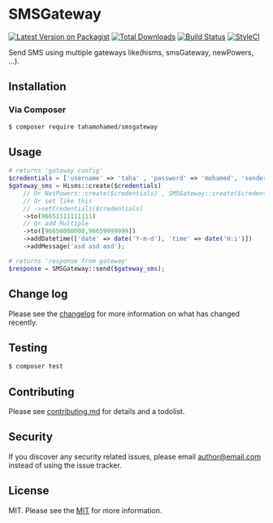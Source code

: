 # SMSGateway

[![Latest Version on Packagist][ico-version]][link-packagist]
[![Total Downloads][ico-downloads]][link-downloads]
[![Build Status][ico-travis]][link-travis]
[![StyleCI][ico-styleci]][link-styleci]

Send SMS using multiple gateways like(hisms, smsGateway, newPowers, ...).

## Installation

### Via Composer

``` bash
$ composer require tahamohamed/smsgateway
```

## Usage

```php
# returns 'gateway config'
$credentials = ['username' => 'taha' , 'password' => 'mohamed', 'sender' => '12345'];
$gateway_sms = Hisms::create($credentials)
    // Or NetPowers::create($credentials) , SMSGateway::create($credentials)
    // Or set like this
    // ->setCredentials($credentials)
    ->to(96651111111111)
    // Or add Multiple
    ->to([96650000000,96659999999])
    ->addDatetime(['date' => date('Y-m-d'), 'time' => date('H:i')])
    ->addMessage('asd asd asd');

# returns 'response from gateway'
$response = SMSGateway::send($gateway_sms);
```


## Change log

Please see the [changelog](changelog.md) for more information on what has changed recently.

## Testing

``` bash
$ composer test
```

## Contributing

Please see [contributing.md](contributing.md) for details and a todolist.

## Security

If you discover any security related issues, please email author@email.com instead of using the issue tracker.

## License

MIT. Please see the [MIT](https://choosealicense.com/licenses/mit/) for more information.

[ico-version]: https://img.shields.io/packagist/v/tahamohamed/smsgateway.svg?style=flat-square
[ico-downloads]: https://img.shields.io/packagist/dt/tahamohamed/smsgateway.svg?style=flat-square
[ico-travis]: https://img.shields.io/travis/tahamohamed/smsgateway/master.svg?style=flat-square
[ico-styleci]: https://styleci.io/repos/12345678/shield

[link-packagist]: https://packagist.org/packages/tahamohamed/smsgateway
[link-downloads]: https://packagist.org/packages/tahamohamed/smsgateway
[link-travis]: https://travis-ci.org/tahamohamed/smsgateway
[link-styleci]: https://styleci.io/repos/12345678
[link-author]: https://github.com/tahamohamed
[link-contributors]: ../../contributors
